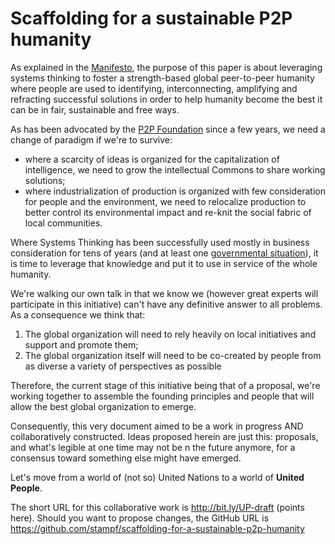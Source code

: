 Scaffolding for a sustainable P2P humanity
=======

As explained in the [Manifesto](manifesto.md), the purpose of this paper is about leveraging systems thinking to foster a strength-based global peer-to-peer humanity where people are used to identifying, interconnecting, amplifying and refracting successful solutions in order to help humanity become the best it can be in fair, sustainable and free ways.

As  has been advocated by the [P2P Foundation](http://www.p2pfoundation.net/) since a few years, we need a change of paradigm if we're to survive:
* where a scarcity of ideas is organized for the capitalization of intelligence, we need to grow the intellectual Commons to share working solutions;
* where industrialization of production is organized with few consideration for people and the environment, we need to relocalize production to better control its environmental impact and re-knit the social fabric of local communities.

Where Systems Thinking has been successfully used mostly in business consideration for tens of years (and at least one [governmental situation](https://en.wikipedia.org/wiki/Project_Cybersyn)), it is time to leverage that knowledge and put it to use in service of the whole humanity.

We're walking our own talk in that we know we (however great experts will participate in this initiative) can't have any definitive answer to all problems. As a consequence we think that:
1. The global organization will need to rely heavily on local initiatives and support and promote them;
2. The global organization itself will need to be co-created by people from as diverse a variety of perspectives as possible

Therefore, the current stage of this initiative being that of a proposal, we're working together to assemble the founding principles and people that will allow the best global organization to emerge. 

Consequently, this very document aimed to be a work in progress AND collaboratively constructed. Ideas proposed herein are just this: proposals, and what's legible at one time may not be n the future anymore, for a consensus toward something else might have emerged.

Let's move from a world of (not so) United Nations to a world of **United People**.

The short URL for this collaborative work is http://bit.ly/UP-draft (points here).
Should you want to propose changes, the GitHub URL is https://github.com/stampf/scaffolding-for-a-sustainable-p2p-humanity